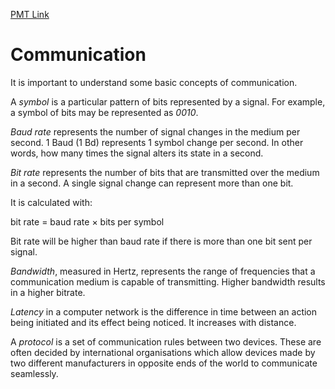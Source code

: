 [PMT Link](https://www.physicsandmathstutor.com/pdf-pages/?pdf=https%3A%2F%2Fpmt.physicsandmathstutor.com%2Fdownload%2FComputer-Science%2FA-level%2FNotes%2FAQA%2F09-Fundamentals-of-Communication-and-Networking%2FAdvanced%2F9.1.%20Communication%20-%20Advanced.pdf)

# Communication

It is important to understand some basic concepts of communication.

A *symbol* is a particular pattern of bits represented by a signal. For example, a symbol of bits may be represented as *0010*.

*Baud rate* represents the number of signal changes in the medium per second. 1 Baud (1 Bd) represents 1 symbol change per second. In other words, how many times the signal alters its state in a second.

*Bit rate* represents the number of bits that are transmitted over the medium in a second. A single signal change can represent more than one bit.

It is calculated with:

bit rate  $=$  baud rate $\times$ bits per symbol

Bit rate will be higher than baud rate if there is more than one bit sent per signal.

*Bandwidth*, measured in Hertz, represents the range of frequencies that a communication medium is capable of transmitting. Higher bandwidth results in a higher bitrate.

*Latency* in a computer network is the difference in time between an action being initiated and its effect being noticed. It increases with distance.

A *protocol* is a set of communication rules between two devices. These are often decided by international organisations which allow devices made by two different manufacturers in opposite ends of the world to communicate seamlessly.
